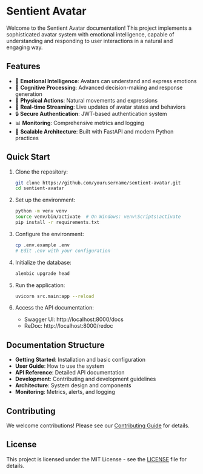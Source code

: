 # Sentient Avatar

Welcome to the Sentient Avatar documentation! This project implements a sophisticated avatar system with emotional intelligence, capable of understanding and responding to user interactions in a natural and engaging way.

## Features

- 🤖 **Emotional Intelligence**: Avatars can understand and express emotions
- 🧠 **Cognitive Processing**: Advanced decision-making and response generation
- 💪 **Physical Actions**: Natural movements and expressions
- 🔄 **Real-time Streaming**: Live updates of avatar states and behaviors
- 🔒 **Secure Authentication**: JWT-based authentication system
- 📊 **Monitoring**: Comprehensive metrics and logging
- 🚀 **Scalable Architecture**: Built with FastAPI and modern Python practices

## Quick Start

1. Clone the repository:
   ```bash
   git clone https://github.com/yourusername/sentient-avatar.git
   cd sentient-avatar
   ```

2. Set up the environment:
   ```bash
   python -m venv venv
   source venv/bin/activate  # On Windows: venv\Scripts\activate
   pip install -r requirements.txt
   ```

3. Configure the environment:
   ```bash
   cp .env.example .env
   # Edit .env with your configuration
   ```

4. Initialize the database:
   ```bash
   alembic upgrade head
   ```

5. Run the application:
   ```bash
   uvicorn src.main:app --reload
   ```

6. Access the API documentation:
   - Swagger UI: http://localhost:8000/docs
   - ReDoc: http://localhost:8000/redoc

## Documentation Structure

- **Getting Started**: Installation and basic configuration
- **User Guide**: How to use the system
- **API Reference**: Detailed API documentation
- **Development**: Contributing and development guidelines
- **Architecture**: System design and components
- **Monitoring**: Metrics, alerts, and logging

## Contributing

We welcome contributions! Please see our [Contributing Guide](development/contributing.md) for details.

## License

This project is licensed under the MIT License - see the [LICENSE](LICENSE) file for details. 